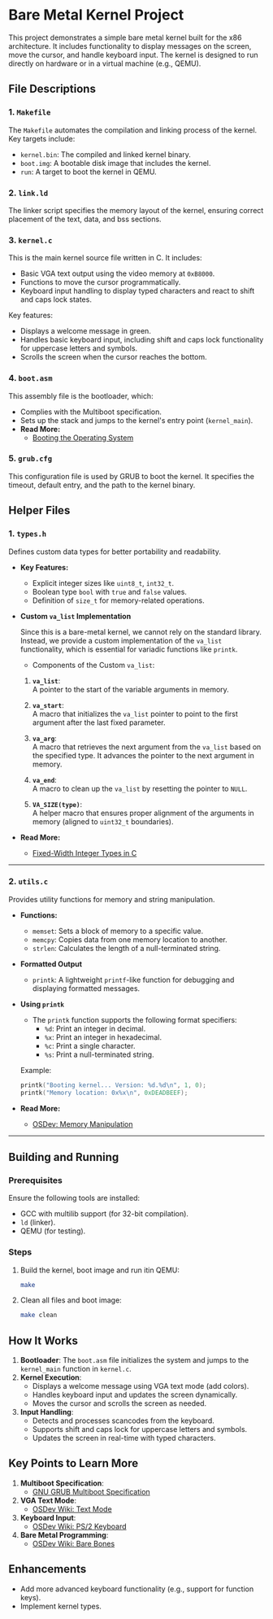 # Bare Metal Kernel Project

This project demonstrates a simple bare metal kernel built for the x86 architecture. It includes functionality to display messages on the screen, move the cursor, and handle keyboard input. The kernel is designed to run directly on hardware or in a virtual machine (e.g., QEMU).

## File Descriptions

### 1. `Makefile`
The `Makefile` automates the compilation and linking process of the kernel. Key targets include:
- `kernel.bin`: The compiled and linked kernel binary.
- `boot.img`: A bootable disk image that includes the kernel.
- `run`: A target to boot the kernel in QEMU.

### 2. `link.ld`
The linker script specifies the memory layout of the kernel, ensuring correct placement of the text, data, and bss sections.

### 3. `kernel.c`
This is the main kernel source file written in C. It includes:
- Basic VGA text output using the video memory at `0xB8000`.
- Functions to move the cursor programmatically.
- Keyboard input handling to display typed characters and react to shift and caps lock states.

Key features:
- Displays a welcome message in green.
- Handles basic keyboard input, including shift and caps lock functionality for uppercase letters and symbols.
- Scrolls the screen when the cursor reaches the bottom.

### 4. `boot.asm`
This assembly file is the bootloader, which:
- Complies with the Multiboot specification.
- Sets up the stack and jumps to the kernel's entry point (`kernel_main`).
- **Read More:**
   - [Booting the Operating System](https://wiki.osdev.org/Bare_Bones#Booting_the_Operating_System)

### 5. `grub.cfg`
This configuration file is used by GRUB to boot the kernel. It specifies the timeout, default entry, and the path to the kernel binary.

## **Helper Files**

### **1. `types.h`**
Defines custom data types for better portability and readability.

- **Key Features:**
  - Explicit integer sizes like `uint8_t`, `int32_t`.
  - Boolean type `bool` with `true` and `false` values.
  - Definition of `size_t` for memory-related operations.

- **Custom `va_list` Implementation**

   Since this is a bare-metal kernel, we cannot rely on the standard library. Instead, we provide a custom implementation of the `va_list` functionality, which is essential for variadic functions like `printk`.

   - Components of the Custom `va_list`:

   1. **`va_list`**:  
   A pointer to the start of the variable arguments in memory.  

   2. **`va_start`**:  
      A macro that initializes the `va_list` pointer to point to the first argument after the last fixed parameter.  

   3. **`va_arg`**:  
      A macro that retrieves the next argument from the `va_list` based on the specified type. It advances the pointer to the next argument in memory.  

   4. **`va_end`**:  
      A macro to clean up the `va_list` by resetting the pointer to `NULL`.  

   5. **`VA_SIZE(type)`**:  
      A helper macro that ensures proper alignment of the arguments in memory (aligned to `uint32_t` boundaries).  

- **Read More:**
  - [Fixed-Width Integer Types in C](https://en.wikipedia.org/wiki/C_data_types#Fixed-width_integer_types)

---

### **2. `utils.c`**
Provides utility functions for memory and string manipulation.

- **Functions:**
  - `memset`: Sets a block of memory to a specific value.
  - `memcpy`: Copies data from one memory location to another.
  - `strlen`: Calculates the length of a null-terminated string.
- **Formatted Output**
  - `printk`: A lightweight `printf`-like function for debugging and displaying formatted messages.

- **Using `printk`**

   - The `printk` function supports the following format specifiers:
      - `%d`: Print an integer in decimal.
      - `%x`: Print an integer in hexadecimal.
      - `%c`: Print a single character.
      - `%s`: Print a null-terminated string.

   Example:
   ```c
   printk("Booting kernel... Version: %d.%d\n", 1, 0);
   printk("Memory location: 0x%x\n", 0xDEADBEEF);
   ```
- **Read More:**
  - [OSDev: Memory Manipulation](https://wiki.osdev.org/Memory_Manipulation)

---


## Building and Running

### Prerequisites
Ensure the following tools are installed:
- GCC with multilib support (for 32-bit compilation).
- `ld` (linker).
- QEMU (for testing).

### Steps
1. Build the kernel, boot image and run itin QEMU:
   ```sh
   make
   ```
2. Clean all files and boot image:
   ```sh
   make clean
   ```

## How It Works
1. **Bootloader**: The `boot.asm` file initializes the system and jumps to the `kernel_main` function in `kernel.c`.
2. **Kernel Execution**:
   - Displays a welcome message using VGA text mode (add colors).
   - Handles keyboard input and updates the screen dynamically.
   - Moves the cursor and scrolls the screen as needed.
3. **Input Handling**:
   - Detects and processes scancodes from the keyboard.
   - Supports shift and caps lock for uppercase letters and symbols.
   - Updates the screen in real-time with typed characters.

## Key Points to Learn More
1. **Multiboot Specification**:
   - [GNU GRUB Multiboot Specification](https://www.gnu.org/software/grub/manual/multiboot/multiboot.html)
2. **VGA Text Mode**:
   - [OSDev Wiki: Text Mode](https://wiki.osdev.org/Text_Mode)
3. **Keyboard Input**:
   - [OSDev Wiki: PS/2 Keyboard](https://wiki.osdev.org/PS/2_Keyboard)
4. **Bare Metal Programming**:
   - [OSDev Wiki: Bare Bones](https://wiki.osdev.org/Bare_Bones)

## Enhancements
- Add more advanced keyboard functionality (e.g., support for function keys).
- Implement kernel types.

